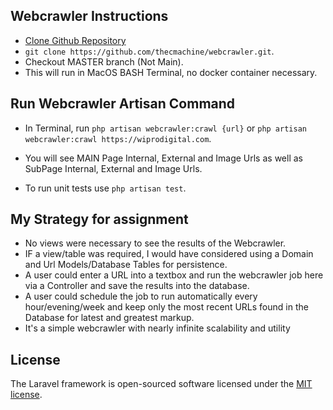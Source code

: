 ## Webcrawler Instructions

- [Clone Github Repository](https://github.com/thecmachine/webcrawler)
- ```git clone https://github.com/thecmachine/webcrawler.git```.
- Checkout MASTER branch (Not Main).
- This will run in MacOS BASH Terminal, no docker container necessary.

## Run Webcrawler Artisan Command

- In Terminal, run ```php artisan webcrawler:crawl {url}``` or ```php artisan webcrawler:crawl https://wiprodigital.com```.
- You will see MAIN Page Internal, External and Image Urls as well as SubPage Internal, External and Image Urls.

- To run unit tests use ```php artisan test```.

## My Strategy for assignment
- No views were necessary to see the results of the Webcrawler.
- IF a view/table was required, I would have considered using a Domain and Url Models/Database Tables for persistence.
- A user could enter a URL into a textbox and run the webcrawler job here via a Controller and save the results into the database.
- A user could schedule the job to run automatically every hour/evening/week and keep only the most recent URLs found in the Database for latest and greatest markup.
- It's a simple webcrawler with nearly infinite scalability and utility

## License

The Laravel framework is open-sourced software licensed under the [MIT license](https://opensource.org/licenses/MIT).
